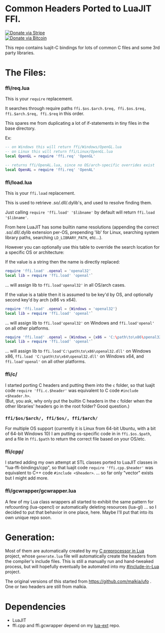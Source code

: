 # Common Headers Ported to LuaJIT FFI.

[![Donate via Stripe](https://img.shields.io/badge/Donate-Stripe-green.svg)](https://buy.stripe.com/00gbJZ0OdcNs9zi288)<br>
[![Donate via Bitcoin](https://img.shields.io/badge/Donate-Bitcoin-green.svg)](bitcoin:37fsp7qQKU8XoHZGRQvVzQVP8FrEJ73cSJ)<br>


This repo contains luajit-C bindings for lots of common C files and some 3rd party libraries.

# The Files:

### ffi/req.lua

This is your `require` replacement.

It searches through require paths `ffi.$os.$arch.$req, ffi.$os.$req, ffi.$arch.$req, ffi.$req` in this order.

This spares me from duplicating a lot of if-statements in tiny files in the base directory.

Ex: 

``` Lua
-- on Windows this will return ffi/Windows/OpenGL.lua
-- on Linux this will return ffi/Linux/OpenGL.lua
local OpenGL = require 'ffi.req' 'OpenGL'

-- returns ffi/OpenAL.lua, since no OS/arch-specific overrides exist
local OpenAL = require 'ffi.req' 'OpenAL'
```

### ffi/load.lua

This is your `ffi.load` replacement.

This is used to retrieve .so/.dll/.dylib's, and used to resolve finding them.

Just calling `require 'ffi.load' '$libname'` by default will return `ffi.load '$libname'`.

From here LuaJIT has some builtin name resolutions (appending the correct .so/.dll/.dylib extension per-OS, prepending 'lib' for Linux, searching system library paths, searching `LD_LIBRARY_PATH`, etc...).

However you can optionally use this table to override the search location for a specific OS or architecture:

If the value is a string then the name is directly replaced:
``` Lua
require 'ffi.load' .openal = 'openal32'
local lib = require 'ffi.load' 'openal'`
```
... will assign lib to `ffi.load'openal32'` in all OS/arch cases.

If the value is a table then it is assumed to be key'd by OS, and optionally second key'd by arch (x86 vs x64). 
``` Lua
require 'ffi.load' .openal = {Windows = 'openal32'}
local lib = require 'ffi.load' 'openal'`
```
... will assign lib to `ffi.load'openal32'` on Windows and `ffi.load'openal'` on all other platforms.

``` Lua
require 'ffi.load' .openal = {Windows = {x86 = 'C:\path\to\x86\openal32.dll', x64 = 'C:\path\to\x64\openal32.dll'}}
local lib = require 'ffi.load' 'openal'`
```
... will assign lib to `ffi.load'C:\path\to\x86\openal32.dll'` on Windows x86, `ffi.load 'C:\path\to\x64\openal32.dll'` on Windows x64, and `ffi.load'openal'` on all other platforms.


### ffi/c/

I started porting C headers and putting them into the `c` folder, so that luajit code `require 'ffi.c.$header'` was equivalent to C code `#include <$header.h>`.  
(But, you ask, why only put the builtin C headers in the `c` folder when the other libraries' headers go in the root folder?  Good question.)

### `ffi/$os/$arch/, ffi/$os/, ffi/$arch/`

For multiple OS support (currently it is Linux from 64-bit Ubuntu, with a bit of 64-bit Windows 10) I am putting os-specific code in in `ffi.$os.$path`, and a file in `ffi.$path` to return the correct file based on your OS/etc.

### ffi/cpp/

I started adding my own attempt at STL classes ported to LuaJIT classes in "lua-ffi-bindings/cpp",
so that luajit code `require 'ffi.cpp.$header'` was equivalent to C++ code `#include <$header>`.
... so far only "vector" exists but I might add more.

### ffi/gcwrapper/gcwrapper.lua

A few of my Lua class wrappers all started to exhibit the same pattern for refcounting (lua-opencl) or automatically deleting resources (lua-gl) ...
so I decided to put that behavior in one place, here.  Maybe I'll put that into its own unique repo soon.

# Generation:

Most of them are automatically created by my [C preprocessor in Lua](https://github.com/thenumbernine/preproc-lua) project, whose `generate.lua` file will automatically create the headers from the compiler's include files.
This is still a manually run and hand-tweaked process, but will hopefully eventually be automated into my [#include-in-Lua](https://github.com/thenumbernine/include-lua) project.

The original versions of this started from https://github.com/malkia/ufo .  One or two headers are still from malkia.


# Dependencies

- LuaJIT
- ffi.cpp and ffi.gcwrapper depend on my [lua-ext](https://github.com/thenumbernine/lua-ext) repo.
